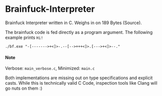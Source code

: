 # Brainfuck-Interpreter
Brainfuck Interpreter written in C. Weighs in on 189 Bytes (Source).

The brainfuck code is fed directly as a program argument. The following example prints `Hi!` 
```
./bf.exe "-[------->+<]>-.--[-->+++<]>.[--->+<]>--."
```

#### Note

Verbose: `main_verbose.c`,
Minimized: `main.c`

Both implementations are missing out on type specifications and explicit casts. While this is technically valid C Code, inspection tools like Clang will go nuts on them :)
